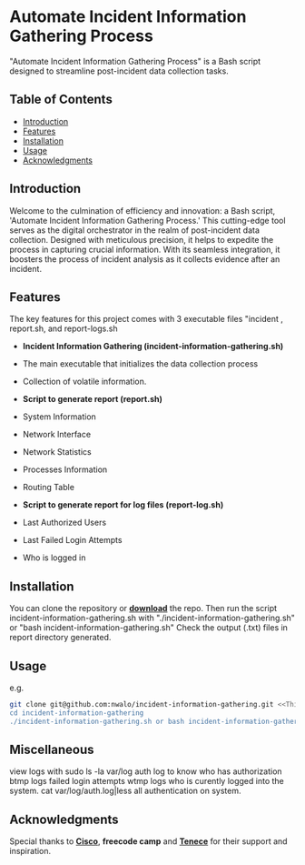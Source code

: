 # Automate Incident Information Gathering Process

"Automate Incident Information Gathering Process" is a Bash script designed to streamline post-incident data collection tasks.

## Table of Contents

- [Introduction](#introduction)
- [Features](#features)
- [Installation](#installation)
- [Usage](#usage)
- [Acknowledgments](#acknowledgments)

## Introduction

Welcome to the culmination of efficiency and innovation: a Bash script, 'Automate Incident Information Gathering Process.' This cutting-edge tool serves as the digital orchestrator in the realm of post-incident data collection. Designed with meticulous precision, it helps to expedite the process in capturing crucial information. With its seamless integration, it boosters the process of incident analysis as it collects evidence after an incident.

## Features

The key features for this project comes with 3 executable files "incident , report.sh, and report-logs.sh

- **Incident Information Gathering (incident-information-gathering.sh)**
 - The main executable that initializes the data collection process
 - Collection of volatile information.
 
- **Script to generate report (report.sh)**
 - System Information
 - Network Interface 
 - Network Statistics
 - Processes Information
 - Routing Table

- **Script to generate report for log files (report-log.sh)**
 - Last Authorized Users
 - Last Failed Login Attempts
 - Who is logged in

## Installation

You can clone the repository or **[download](https://github.com/nwalo/incident-information-gathering/archive/refs/heads/main.zip)** the repo.
Then run the script incident-information-gathering.sh with "./incident-information-gathering.sh" or "bash incident-information-gathering.sh"
Check the output (.txt) files in report directory generated.


## Usage
e.g.
```bash
git clone git@github.com:nwalo/incident-information-gathering.git <<This is if you are using ssh>> or git clone https://github.com/nwalo/incident-information-gathering.git
cd incident-information-gathering
./incident-information-gathering.sh or bash incident-information-gathering.sh
```

## Miscellaneous

view logs with sudo ls -la var/log
auth log to know who has authorization 
btmp logs failed login attempts
wtmp logs who is curently logged into the system.
cat var/log/auth.log|less all authentication on system.

## Acknowledgments
Special thanks to **[Cisco](https://www.cisco.com/)**, **freecode camp** and **[Tenece](https://www.tenece.com/)**  for their support and inspiration.



